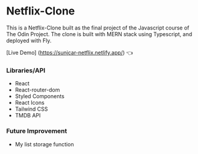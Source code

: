 # Netflix-Clone
This is a Netflix-Clone built as the final project of the Javascript course of The Odin Project. The clone is built with MERN stack using Typescript, and deployed with Fly.

[Live Demo] (https://sunjcar-netflix.netlify.app/) :point_left:

### Libraries/API
- React
- React-router-dom
- Styled Components
- React Icons
- Tailwind CSS
- TMDB API

### Future Improvement
- My list storage function
